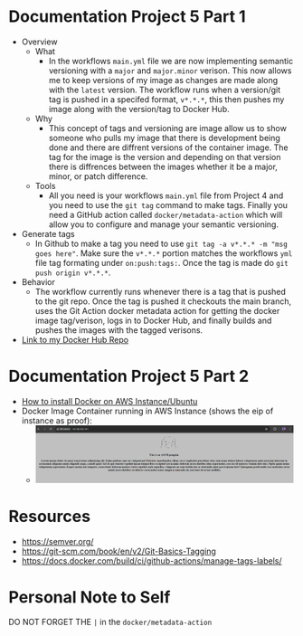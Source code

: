 # Documentation Project 5 Part 1
  - Overview
    - What
      - In the workflows `main.yml` file we are now implementing semantic versioning with a `major` and `major.minor` verison. This now allows me to keep versions of my image as changes are made along with the `latest` version. The workflow runs when a version/git tag is pushed in a specifed format, `v*.*.*`, this then pushes my image along with the version/tag to Docker Hub.
    - Why
      - This concept of tags and versioning are image allow us to show someone who pulls my image that there is development being done and there are diffrent versions of the container image. The tag for the image is the version and depending on that version there is diffrences between the images whether it be a major, minor, or patch difference.
    - Tools
      - All you need is your workflows `main.yml` file from Project 4 and you need to use the `git tag` command to make tags. Finally you need a GitHub action called `docker/metadata-action` which will allow you to configure and manage your semantic versioning.
  - Generate tags
    - In Github to make a tag you need to use `git tag -a v*.*.* -m "msg goes here"`. Make sure the `v*.*.*` portion matches the workflows `yml` file tag formating under `on:push:tags:`. Once the tag is made do `git push origin v*.*.*`.
  - Behavior
    - The workflow currently runs whenever there is a tag that is pushed to the git repo. Once the tag is pushed it checkouts the main branch, uses the Git Action docker metadata action for getting the docker image tag/verison, logs in to Docker Hub, and finally builds and pushes the images with the tagged verisons.
  - [Link to my Docker Hub Repo](https://hub.docker.com/repositories/isolat3d) 

# Documentation Project 5 Part 2
  - [How to install Docker on AWS Instance/Ubuntu](https://docs.docker.com/engine/install/ubuntu/)
  - Docker Image Container running in AWS Instance (shows the eip of instance as proof):
    - ![docker installed](./images_Project4/eipofamazoninstancerunning.png)



# Resources
 - https://semver.org/
 - https://git-scm.com/book/en/v2/Git-Basics-Tagging
 - https://docs.docker.com/build/ci/github-actions/manage-tags-labels/

# Personal Note to Self
DO NOT FORGET THE `|` in the `docker/metadata-action`
